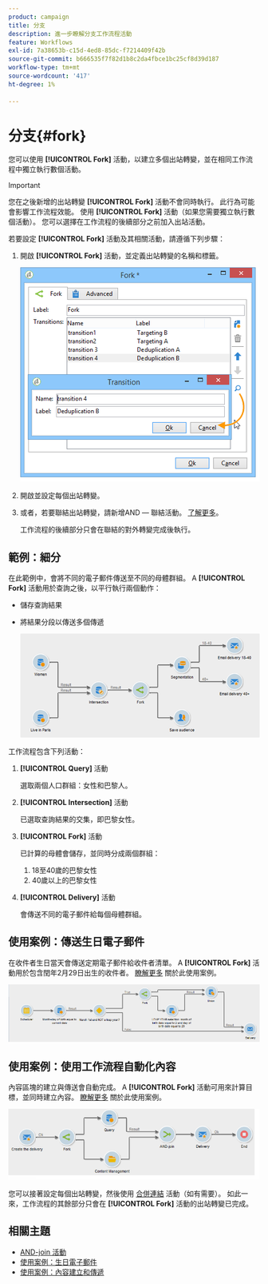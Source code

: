 ```yaml
---
product: campaign
title: 分支
description: 進一步瞭解分支工作流程活動
feature: Workflows
exl-id: 7a38653b-c15d-4ed8-85dc-f7214409f42b
source-git-commit: b666535f7f82d1b8c2da4fbce1bc25cf8d39d187
workflow-type: tm+mt
source-wordcount: '417'
ht-degree: 1%

---
```


# 分支{#fork}



您可以使用 **[!UICONTROL Fork]** 活動，以建立多個出站轉變，並在相同工作流程中獨立執行數個活動。

>[!IMPORTANT]
>
>您在之後新增的出站轉變 **[!UICONTROL Fork]** 活動不會同時執行。 此行為可能會影響工作流程效能。 使用 **[!UICONTROL Fork]** 活動（如果您需要獨立執行數個活動）。 您可以選擇在工作流程的後續部分之前加入出站活動。

若要設定 **[!UICONTROL Fork]** 活動及其相關活動，請遵循下列步驟：

1. 開啟 **[!UICONTROL Fork]** 活動，並定義出站轉變的名稱和標籤。

   ![](assets/s_user_segmentation_fork.png)

1. 開啟並設定每個出站轉變。
1. 或者，若要聯結出站轉變，請新增AND — 聯結活動。 [了解更多](and-join.md)。

   工作流程的後續部分只會在聯結的對外轉變完成後執行。

## 範例：細分

在此範例中，會將不同的電子郵件傳送至不同的母體群組。 A **[!UICONTROL Fork]** 活動用於查詢之後，以平行執行兩個動作：

* 儲存查詢結果
* 將結果分段以傳送多個傳遞

  ![分叉活動位於兩個查詢的交集處，並在清單更新活動和分割活動之前。](assets/wkf_fork_example.png)

工作流程包含下列活動：

1. **[!UICONTROL Query]** 活動

   選取兩個人口群組：女性和巴黎人。

1. **[!UICONTROL Intersection]** 活動

   已選取查詢結果的交集，即巴黎女性。

1. **[!UICONTROL Fork]** 活動

   已計算的母體會儲存，並同時分成兩個群組：

   1. 18至40歲的巴黎女性
   1. 40歲以上的巴黎女性

1. **[!UICONTROL Delivery]** 活動

   會傳送不同的電子郵件給每個母體群組。

## 使用案例：傳送生日電子郵件

在收件者生日當天會傳送定期電子郵件給收件者清單。 A **[!UICONTROL Fork]** 活動用於包含閏年2月29日出生的收件者。 [瞭解更多](sending-a-birthday-email.md) 關於此使用案例。

![分叉活動會依循測試活動，並在兩個查詢活動之前進行。](assets/birthday-workflow_usecase_1.png)

## 使用案例：使用工作流程自動化內容

內容區塊的建立與傳送會自動完成。 A **[!UICONTROL Fork]** 活動可用來計算目標，並同時建立內容。 [瞭解更多](../../delivery/using/automating-via-workflows.md#creating-the-delivery-and-its-content) 關於此使用案例。

![分支活動會依循傳遞活動，並在查詢活動和內容管理活動之前，兩者都是透過AND聯結活動聯結。](../../delivery/using/assets/d_ncs_content_workflow10.png)

您可以接著設定每個出站轉變，然後使用 [合併連結](and-join.md) 活動（如有需要）。 如此一來，工作流程的其餘部分只會在 **[!UICONTROL Fork]** 活動的出站轉變已完成。

## 相關主題

* [AND-join 活動](and-join.md)
* [使用案例：生日電子郵件](sending-a-birthday-email.md)
* [使用案例：內容建立和傳遞](../../delivery/using/automating-via-workflows.md#creating-the-delivery-and-its-content)